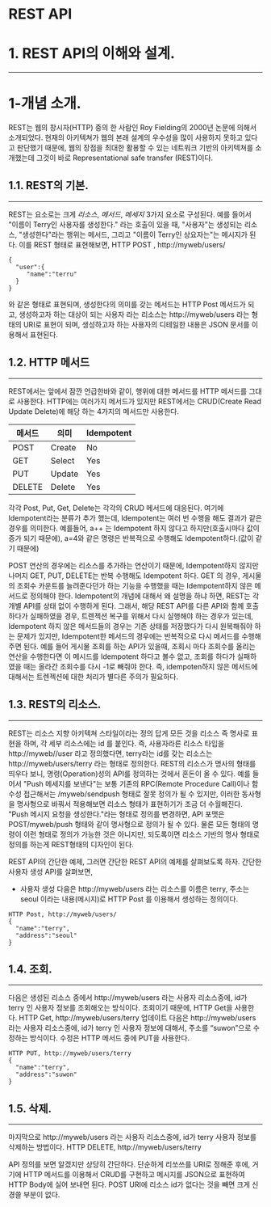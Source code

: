 REST API  
====


# 1. REST API의 이해와 설계.
-----
# 1-개념 소개.
 REST는 웹의 창시자(HTTP) 중의 한 사람인 Roy Fielding의 2000년 논문에 의해서 소개되었다.
 현재의 아키텍쳐가 웹의 본래 설계의 우수성을 많이 사용하지 못하고 있다고 판단했기 때문에, 웹의 장점을 최대한 활용할 수 있는 네트워크 기반의 아키텍쳐를 소개했는데 그것이 바로 Representational safe transfer (REST)이다.


## 1.1. REST의 기본.
-----

 REST는 요소로는 크게 *리소스*, *메서드*, *메세지* 3가지 요소로 구성된다.
 예를 들어서 "이름이 Terry인 사용자를 생성한다." 라는 호출이 있을 때, 
 "사용자"는 생성되는 리소스, "생성한다"라는 행위는 메서드, 그리고 "이름이 Terry인 상요자는"는 메시지가 된다. 
 이를 REST 형태로 표현해보면,
 HTTP POST , http://myweb/users/
 ```
 {
   "user":{
      "name":"terru"
   }
 }
 ```
 와 같은 형태로 표현되며, 생성한다의 의미를 갖는 메서드는 HTTP Post 메서드가 되고, 
 생성하고자 하는 대상이 되는 사용자 라는 리소스는 http://myweb/users 라는 형태의 URI로 표현이 되며,
 생성하고자 하는 사용자의 디테일한 내용은 JSON 문서를 이용해서 표현된다.

## 1.2. HTTP 메서드
-----

 REST에서는 앞에서 잠깐 언급한바와 같이, 행위에 대한 메서드를 HTTP 메서드를 그대로 사용한다.
 HTTP에는 여러가지 메서드가 있지만 REST에서는 CRUD(Create Read Update Delete)에 해당 하는 4가지의 메서드만 사용한다.
 
 | 메서드 | 의미   | Idempotent |
 |--------|--------|------------|
 | POST   | Create | No         |
 | GET    | Select | Yes        |
 | PUT    | Update | Yes        |
 | DELETE | Delete | Yes        |

 각각 Post, Put, Get, Delete는 각각의 CRUD 메서드에 대응된다. 
 여기에 Idempotent라는 분류가 추가 했는데, Idempotent는 여러 번 수행을 해도 결과가 같은 경우를 의미한다. 
 예를들어, a++ 는 Idempotent 하지 않다고 하지만(호출시마다 값이 증가 되기 때문에), a=4와 같은 명령은 반복적으로 수행해도 Idempotent하다.(값이 같기 때문에)

 POST 연산의 경우에는 리소스를 추가하는 연산이기 때문에, Idempotent하지 않지만 나머지 GET, PUT, DELETE는 반복 수행해도 Idempotent 하다. 
 GET 의 경우, 게시물의 조회수 카운트를 늘려준다던가 하는 기능을 수행했을 때는 Idempotent하지 않은 메서드로 정의해야 한다. 
 Idempotent의 개념에 대해서 왜 설명을 하냐 하면, REST는 각 개별 API를 상태 없이 수행하게 된다. 그래서, 해당 REST API를 다른 API와 함께 호출하다가 실패하였을 경우, 트렌젝션 복구를 위해서 다시 실행해야 하는 경우가 있는데, Idempotent 하지 않은 메서드들의 경우는 기존 상태를 저장했다가 다시 원복해줘야 하는 문제가 있지만, Idempotent한 메서드의 경우에는 반복적으로 다시 메서드를 수행해주면 된다. 
 예를 들어 게시물 조회를 하는 API가 있을때, 조회시 마다 조회수를 올리는 연산을 수행한다면 이 메시드를 Idempotent 하다고 볼수 없고, 조회를 하다가 실패하였을 때는 올라간 조회수를 다시 -1로 빼줘야 한다. 즉, idempoten하지 않은 메서드에 대해서는 트렌젝션에 대한 처리가 별다른 주의가 필요하다. 

## 1.3. REST의 리소스.
-----

 REST는 리소스 지향 아키텍쳐 스타일이라는 정의 답게 모든 것을 리소스 즉 명사로 표현을 하며, 각 세부 리소스에는 id 를 붙인다.
 즉, 사용자라른 리소스 타입을 http://myweb//user 라고 정의했다면, terry라는 id를 갖는 리소스는 http://myweb/users/terry 라는 형태로 정의한다. 
 REST의 리소스가 명사의 형태를 띄우다 보니, 명령(Operation)성의 API를 정의하는 것에서 혼돈이 올 수 있다. 
 예를 들어서 "Push 메세지를 보낸다"는 보통 기존의 RPC(Remote Procedure Call)이나 함수성 접근해서는 /myweb/sendpush 형태로 잘못 정의가 될 수 있지만, 이러한 동사형을 명사형으로 바꿔서 적용해보면 리소스 형태가 표현하기가 조금 더 수월해진다.
 "Push 메시지 요청을 생성한다."라는 형태로 정의를 변경하면, API 포맷은 POST/myweb/push 형태와 같이 명사형으로 정의가 될 수 있다. 물론 모든 형태의 명령이 이런 형태로 정의가 가능한 것은 아니지만, 되도록이면 리소스 기반의 명사 형태로 정의를 하는게 REST형태의 디자인이 된다. 

 REST API의 간단한 예제,
 그러면 간단한 REST API의 예제를 살펴보도록 하자. 간단한 사용자 생성 API를 살펴보면, 
 
 * 사용자 생성
 다음은 http://myweb/users 라는 리소스를 이름은 terry, 주소는 seoul 이라는 내용(메시지)로 HTTP Post 를 이용해서 생성하는 정의이다. 
 ```
 HTTP Post, http://myweb/users/
 {
   "name":"terry",
   "address":"seoul"
 }
 ```

## 1.4. 조회.
-----

 다음은 생성된 리소스 중에서 http://myweb/users 라는 사용자 리소스중에, id가 terry 인 사용자 정보를 조회해오는 방식이다. 조회이기 때문에, HTTP Get을 사용한다.
 HTTP Get, http://myweb/users/terry
 업데이트
 다음은 http://myweb/users 라는 사용자 리소스중에, id가 terry 인 사용자 정보에 대해서, 주소를 “suwon”으로 수정하는 방식이다. 수정은 HTTP 메서드 중에 PUT을 사용한다.
 ```
 HTTP PUT, http://myweb/users/terry
 {
   "name":"terry",
   "address":"suwon"
 }
 ```

## 1.5. 삭제.
-----

 마지막으로 http://myweb/users 라는 사용자 리소스중에, id가 terry 사용자 정보를 삭제하는 방법이다. 
 HTTP DELETE, http://myweb/users/terry

 API 정의를 보면 알겠지만 상당히 간단하다. 단순하게 리쏘쓰를 URI로 정해준 후에, 거기에 HTTP 메서드를 이용해서 CRUD를 구현하고 메시지를 JSON으로 표현하여 HTTP Body에 실어 보내면 된다. POST URI에 리소스 id가 없다는 것을 빼면 크게 신경쓸 부분이 없다. 

